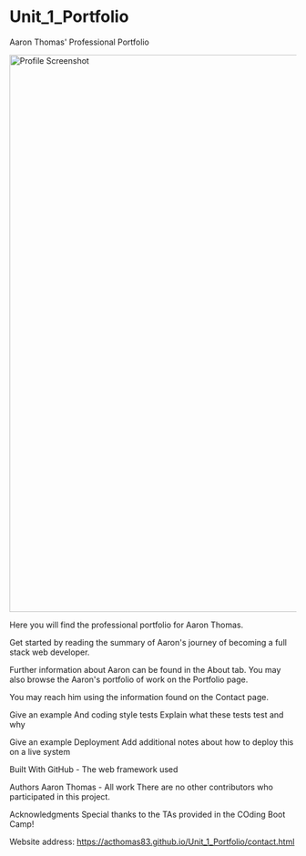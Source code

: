 # Unit_1_Portfolio
Aaron Thomas' Professional Portfolio

<img width="979" alt="Profile Screenshot" src="https://user-images.githubusercontent.com/55269146/70384147-28bc7300-1948-11ea-9ed2-2dd18428aa9b.png">

Here you will find the professional portfolio for Aaron Thomas. 

Get started by reading the summary of Aaron's journey of becoming a full stack web developer. 

Further information about Aaron can be found in the About tab.
You may also browse the Aaron's portfolio of work on the Portfolio page. 

You may reach him using the information found on the Contact page.

Give an example
And coding style tests
Explain what these tests test and why

Give an example
Deployment
Add additional notes about how to deploy this on a live system

Built With
GitHub - The web framework used

Authors
Aaron Thomas - All work 
There are no other contributors who participated in this project.


Acknowledgments
Special thanks to the TAs provided in the COding Boot Camp!

Website address: https://acthomas83.github.io/Unit_1_Portfolio/contact.html